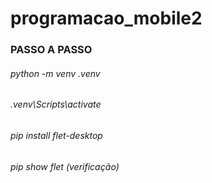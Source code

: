 # programacao_mobile2

### PASSO A PASSO 

###### python -m venv .venv
###### .venv\Scripts\activate
###### pip install flet-desktop
###### pip show flet (verificação)

